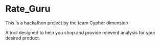 # Rate_Guru

This is a hackathon project by the team Cypher dimension

A tool designed to help you shop and provide relevent analysis for your desired product.

